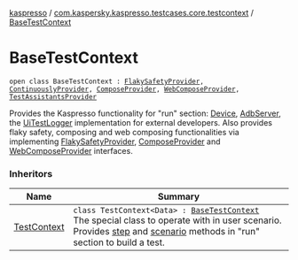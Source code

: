 [kaspresso](../index.md) / [com.kaspersky.kaspresso.testcases.core.testcontext](index.md) / [BaseTestContext](./-base-test-context.md)

# BaseTestContext

`open class BaseTestContext : `[`FlakySafetyProvider`](../com.kaspersky.kaspresso.flakysafety/-flaky-safety-provider/index.md)`, `[`ContinuouslyProvider`](../com.kaspersky.kaspresso.flakysafety/-continuously-provider/index.md)`, `[`ComposeProvider`](../com.kaspersky.kaspresso.compose/-compose-provider/index.md)`, `[`WebComposeProvider`](../com.kaspersky.kaspresso.compose/-web-compose-provider/index.md)`, `[`TestAssistantsProvider`](../com.kaspersky.kaspresso.testcases.core.testassistants/-test-assistants-provider/index.md)

Provides the Kaspresso functionality for "run" section: [Device](../com.kaspersky.kaspresso.device/-device/index.md), [AdbServer](../com.kaspersky.kaspresso.device.server/-adb-server/index.md), the [UiTestLogger](../com.kaspersky.kaspresso.logger/-ui-test-logger.md) implementation
for external developers. Also provides flaky safety, composing and web composing functionalities via
implementing [FlakySafetyProvider](../com.kaspersky.kaspresso.flakysafety/-flaky-safety-provider/index.md), [ComposeProvider](../com.kaspersky.kaspresso.compose/-compose-provider/index.md) and [WebComposeProvider](../com.kaspersky.kaspresso.compose/-web-compose-provider/index.md) interfaces.

### Inheritors

| Name | Summary |
|---|---|
| [TestContext](-test-context/index.md) | `class TestContext<Data> : `[`BaseTestContext`](./-base-test-context.md)<br>The special class to operate with in user scenario. Provides [step](-test-context/step.md) and [scenario](-test-context/scenario.md) methods in "run" section to build a test. |
